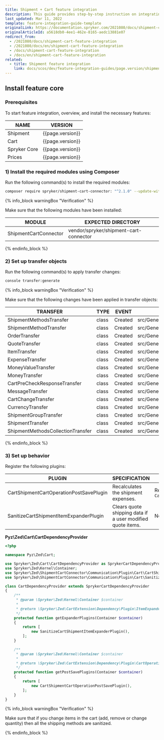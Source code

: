 ```yaml
---
title: Shipment + Cart feature integration
description: This guide provides step-by-step instruction on integrating Shipment + Cart feature into the Spryker-based project.
last_updated: Mar 11, 2022
template: feature-integration-guide-template
originalLink: https://documentation.spryker.com/2021080/docs/shipment-cart-feature-integration
originalArticleId: a5618db0-4ee1-462e-8165-aedc13881e07
redirect_from:
  - /2021080/docs/shipment-cart-feature-integration
  - /2021080/docs/en/shipment-cart-feature-integration
  - /docs/shipment-cart-feature-integration
  - /docs/en/shipment-cart-feature-integration
related:
  - title: Shipment feature integration
    link: docs/scos/dev/feature-integration-guides/page.version/shipment-feature-integration.html
---
```


## Install feature core

### Prerequisites

To start feature integration, overview, and install the necessary features:

| NAME | VERSION |
| --- | --- |
| Shipment | {{page.version}} |
| Cart | {{page.version}} |
| Spryker Core | {{page.version}} |
| Prices | {{page.version}} |

### 1) Install the required modules using Composer

Run the following command(s) to install the required modules:

```bash
composer require spryker/shipment-cart-connector: "^2.1.0" --update-with-dependencies
```
{% info_block warningBox "Verification" %}

Make sure that the following modules have been installed:

| MODULE | EXPECTED DIRECTORY |
| --- | --- |
| ShipmentCartConnector | vendor/spryker/shipment-cart-connector |

{% endinfo_block %}

### 2) Set up transfer objects

Run the following command(s) to apply transfer changes:

```bash
console transfer:generate
```
{% info_block warningBox "Verification" %}

Make sure that the following changes have been applied in transfer objects:

| TRANSFER | TYPE | EVENT | PATH |
| --- | --- | --- | --- |
| ShipmentMethodsTransfer | class | Created | src/Generated/Shared/Transfer/ShipmentMethodsTransfer |
|ShipmentMethodTransfer | class | Created | src/Generated/Shared/Transfer/ShipmentMethodTransfer |
|OrderTransfer| class | Created | src/Generated/Shared/Transfer/OrderTransfer |
| QuoteTransfer | class | Created | src/Generated/Shared/Transfer/QuoteTransfer |
| ItemTransfer | class | Created | src/Generated/Shared/Transfer/ItemTransfer |
| ExpenseTransfer | class | Created | src/Generated/Shared/Transfer/ExpenseTransfer|
| MoneyValueTransfer | class | Created | src/Generated/Shared/Transfer/MoneyValueTransfer |
| MoneyTransfer | class | Created | src/Generated/Shared/Transfer/MoneyTransfer |
| CartPreCheckResponseTransfer | class | Created | src/Generated/Shared/Transfer/CartPreCheckResponseTransfer |
| MessageTransfer | class | Created | src/Generated/Shared/Transfer/MessageTransfer |
| CartChangeTransfer | class | Created | src/Generated/Shared/Transfer/CartChangeTransfer |
| CurrencyTransfer | class | Created | src/Generated/Shared/Transfer/CurrencyTransfer |
| ShipmentGroupTransfer | class | Created | src/Generated/Shared/Transfer/ShipmentGroupTransfer |
| ShipmentTransfer | class | Created | src/Generated/Shared/Transfer/ShipmentTransfer` |
| ShipmentMethodsCollectionTransfer | class | Created | src/Generated/Shared/Transfer/ShipmentMethodsCollectionTransfer |

{% endinfo_block %}

### 3) Set up behavior

Register the following plugins:

| PLUGIN | SPECIFICATION | PREREQUISITES |
| --- | --- | --- |
| CartShipmentCartOperationPostSavePlugin | Recalculates the shipment expenses. | Replacement for `CartShipmentExpanderPlugin` |
| SanitizeCartShipmentItemExpanderPlugin | Clears quote shipping data if a user modified quote items. | None |

**Pyz\Zed\Cart\CartDependencyProvider**

```php
<?php

namespace Pyz\Zed\Cart;

use Spryker\Zed\Cart\CartDependencyProvider as SprykerCartDependencyProvider;
use Spryker\Zed\Kernel\Container;
use Spryker\Zed\ShipmentCartConnector\Communication\Plugin\Cart\CartShipmentCartOperationPostSavePlugin;
use Spryker\Zed\ShipmentCartConnector\Communication\Plugin\Cart\SanitizeCartShipmentItemExpanderPlugin;

class CartDependencyProvider extends SprykerCartDependencyProvider
{
    /**
     * @param \Spryker\Zed\Kernel\Container $container
     *
     * @return \Spryker\Zed\CartExtension\Dependency\Plugin\ItemExpanderPluginInterface[]
     */
    protected function getExpanderPlugins(Container $container)
    {
        return [
            new SanitizeCartShipmentItemExpanderPlugin(),
        ];
    }

    /**
     * @param \Spryker\Zed\Kernel\Container $container
     *
     * @return \Spryker\Zed\CartExtension\Dependency\Plugin\CartOperationPostSavePluginInterface[]
     */
    protected function getPostSavePlugins(Container $container)
    {
        return [
            new CartShipmentCartOperationPostSavePlugin(),
        ];
    }
}
```

{% info_block warningBox "Verification" %}

Make sure that if you change items in the cart (add, remove or change quantity) then all the shipping methods are sanitized.

{% endinfo_block %}
